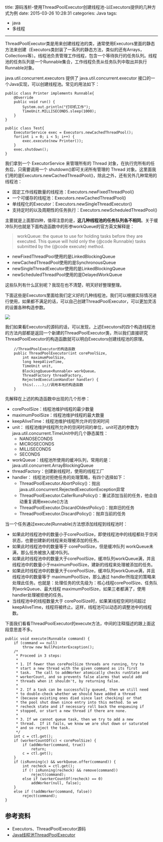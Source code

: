 title: 源码浅析-使用ThreadPoolExecutor创建线程池-以Executors提供的几种方式为例
date: 2015-03-26 10:28:31
categories: Java
tags: 
- java
- 多线程

---

ThreadPoolExecutor类是用来创建线程池的类，通常使用Executors里面的静态方法来创建（Executors类封装了一系列的静态方法，类似的还有Arrays，Collections等）。线程池负责管理工作线程，包含一个等待执行的任务队列。线程池的任务队列是一个Runnable集合，工作线程负责从任务队列中取出并执行Runnable对象。

java.util.concurrent.executors 提供了 java.util.concurrent.executor 接口的一个Java实现，可以创建线程池。常见的用法如下：
	
	public class Printer implements Runnable{
		@Override
	    public void run() {
			System.out.println("打印机工作");
			TimeUnit.MILLISECONDS.sleep(1000);
		}
	}
	
	public class Test{
		ExecutorService exec = Executors.newCachedThreadPool();
		for(int i = 0; i < 5; i++) {
	    	exec.execute(new Printer());
		}
		exec.shutdown();
	}
<!--more-->
我们拿到一个 ExecutorService 来管理所有的 Thread 对象，在执行完所有的任务后，只需要调用一个 shutdown()即可关闭所有管理的 Thread 对象。这里面我们用的是Executors.newCachedThreadPool()，除此之外，还有另外几种常用的线程池：

- 固定工作线程数量的线程池：Executors.newFixedThreadPool()
- 一个可缓存的线程池：Executors.newCachedThreadPool()
- 单线程化的Executor：Executors.newSingleThreadExecutor()
- 支持定时的以及周期性的任务执行：Executors.newScheduledThreadPool()

主要就是上面那四种，值得注意的是，**这几种线程池的任务队列各不相同**。关于缓冲队列也就是下面构造函数中的形参workQueue的官方英文解释是：
	
>workQueue: the queue to use for holding tasks before they are executed. This queue will hold only the {@code Runnable} tasks submitted by the {@code execute} method.

- newFixedThreadPool使用的是LinkedBlockingQueue
- newCachedThreadPool使用的是SynchronousQueue
- newSingleThreadExecutor使用的是LinkedBlockingQueue
- newScheduledThreadPool使用的是DelayedWorkQueue

这些队列有什么区别呢？我现在也不清楚，明天好好整理整理。

下面这些是Executors里面给我们定义好的几种线程池，我们可以根据实际情况进行使用，如果都不满足的话，可以自己创建ThreadPoolExecutor，可以更加灵活的设置各种构造参数。

![](http://xumyselfcn.github.io/imgs/newThreadPool.png)

我们如果看Executors的源码的话，可以发现，上述Executors的四个构造线程池的方法内部都是返回一个新建的ThreadPoolExecutor类，所以我们直接研究ThreadPoolExecutor的构造函数就可以明白Executors创建线程池的原理。

		//ThreadPoolExecutor的构造函数
		public ThreadPoolExecutor(int corePoolSize,
			int maximumPoolSize,
			long keepAliveTime,
			TimeUnit unit,
			BlockingQueue<Runnable> workQueue，
			ThreadFactory threadFactory,
            RejectedExecutionHandler handler) {
			this(....);//调用本地的构造函数
		}

先解释在上述的构造函数中出现的几个形参：

- corePoolSize：线程池维护线程的最少数量
- maximumPoolSize：线程池维护线程的最大数量
- keepAliveTime：线程池维护线程所允许的空闲时间
- unit： 线程池维护线程所允许的空闲时间的单位，unit可选的参数为java.util.concurrent.TimeUnit中的几个静态属性：
	- NANOSECONDS
	- MICROSECONDS
	- MILLISECONDS
	- SECONDS
- workQueue：线程池所使用的缓冲队列，常用的是：java.util.concurrent.ArrayBlockingQueue
- threadFactory：创建新线程时，使用的线程工厂
- handler： 线程池对拒绝任务的处理策略，有四个选择如下：
	- ThreadPoolExecutor.AbortPolicy()：抛出java.util.concurrent.RejectedExecutionException异常
	- ThreadPoolExecutor.CallerRunsPolicy()：重试添加当前的任务，他会自动重复调用execute()方法
	- ThreadPoolExecutor.DiscardOldestPolicy()：抛弃旧的任务
	- ThreadPoolExecutor.DiscardPolicy()：抛弃当前的任务

当一个任务通过execute(Runnable)方法想添加线程到线程池时： 

- 如果此时线程池中的数量小于corePoolSize，即使线程池中的线程都处于空闲状态，也要创建新的线程来处理被添加的任务。
- 如果此时线程池中的数量等于 corePoolSize，但是缓冲队列 workQueue未满，那么任务被放入缓冲队列。
- 如果此时线程池中的数量大于corePoolSize，缓冲队列workQueue满，并且线程池中的数量小于maximumPoolSize，建新的线程来处理被添加的任务。
- 如果此时线程池中的数量大于corePoolSize，缓冲队列workQueue满，并且线程池中的数量等于 maximumPoolSize，那么通过 handler所指定的策略来处理此任务。也就是：处理任务的优先级为：核心线程corePoolSize、任务队列workQueue、最大线程 maximumPoolSize，如果三者都满了，使用handler处理被拒绝的任务。
- 当线程池中的线程数量大于 corePoolSize时，如果某线程空闲时间超过keepAliveTime，线程将被终止。这样，线程池可以动态的调整池中的线程数。
	
下面我们看看ThreadPoolExecutor的execute方法，中间的注释描述的跟上面这段意思差不多。

	public void execute(Runnable command) {
        if (command == null)
            throw new NullPointerException();
        /*
         * Proceed in 3 steps:
         *
         * 1. If fewer than corePoolSize threads are running, try to
         * start a new thread with the given command as its first
         * task.  The call to addWorker atomically checks runState and
         * workerCount, and so prevents false alarms that would add
         * threads when it shouldn't, by returning false.
         *
         * 2. If a task can be successfully queued, then we still need
         * to double-check whether we should have added a thread
         * (because existing ones died since last checking) or that
         * the pool shut down since entry into this method. So we
         * recheck state and if necessary roll back the enqueuing if
         * stopped, or start a new thread if there are none.
         *
         * 3. If we cannot queue task, then we try to add a new
         * thread.  If it fails, we know we are shut down or saturated
         * and so reject the task.
         */
        int c = ctl.get();
        if (workerCountOf(c) < corePoolSize) {
            if (addWorker(command, true))
                return;
            c = ctl.get();
        }
        if (isRunning(c) && workQueue.offer(command)) {
            int recheck = ctl.get();
            if (! isRunning(recheck) && remove(command))
                reject(command);
            else if (workerCountOf(recheck) == 0)
                addWorker(null, false);
        }
        else if (!addWorker(command, false))
            reject(command);
    }


## 参考资料
- Executors、ThreadPoolExecutor源码
- [Java线程池ThreadPoolExecutor](http://my.oschina.net/linuxred/blog/27924)


